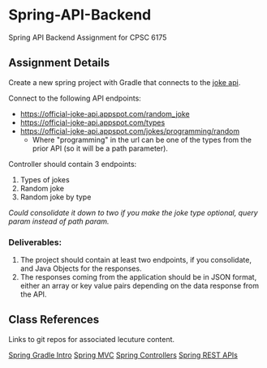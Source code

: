 # Spring-API-Backend
Spring API Backend Assignment for CPSC 6175


## Assignment Details
Create a new spring project with Gradle that connects to the [joke api](https://github.com/15Dkatz/official_joke_api?tab=readme-ov-file).

Connect to the following API endpoints:
- https://official-joke-api.appspot.com/random_joke
- https://official-joke-api.appspot.com/types
- https://official-joke-api.appspot.com/jokes/programming/random
    - Where "programming" in the url can be one of the types from the prior API (so it will be a path parameter).

Controller should contain 3 endpoints:
1. Types of jokes
2. Random joke 
3. Random joke by type

*Could consolidate it down to two if you make the joke type optional, query param instead of path param.* 


### Deliverables:

1. The project should contain at least two endpoints, if you consolidate, and Java Objects for the responses. 
2. The responses coming from the application should be in JSON format, either an array or key value pairs depending on the data response from the API. 


## Class References 

Links to git repos for associated lecuture content.

[Spring Gradle Intro](https://github.com/JoseJCanedo/Spring_Gradle_Intro)
[Spring MVC](https://github.com/JoseJCanedo/Spring_Gradle_MVC)
[Spring Controllers](https://github.com/JoseJCanedo/Spring_Gradle_Controllers)
[Spring REST APIs](https://github.com/JoseJCanedo/Spring_Gradle_Rest_Services/tree/main)
